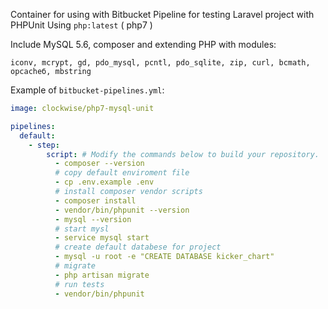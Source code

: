 Container for using with Bitbucket Pipeline for testing Laravel project with PHPUnit
Using 
`php:latest` 
( php7 )

Include MySQL 5.6, composer
and extending PHP with modules:

`iconv, mcrypt, gd, pdo_mysql, pcntl, pdo_sqlite, zip, curl, bcmath, opcacheб, mbstring`

Example of `bitbucket-pipelines.yml`:
```yml
image: clockwise/php7-mysql-unit

pipelines:
  default:
    - step:
        script: # Modify the commands below to build your repository.
          - composer --version
          # copy default enviroment file
          - cp .env.example .env
          # install composer vendor scripts
          - composer install
          - vendor/bin/phpunit --version
          - mysql --version
          # start mysl
          - service mysql start
          # create default databese for project
          - mysql -u root -e "CREATE DATABASE kicker_chart"
          # migrate
          - php artisan migrate
          # run tests
          - vendor/bin/phpunit
```
